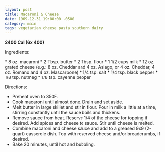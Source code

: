 ```yaml
---
layout: post
title: Macaroni & Cheese
date: 1969-12-31 19:00:00 -0500
category: main
tags: vegetarian cheese pasta southern dairy
---
```

<b>2400 Cal (6x 400)</b>
<p>Ingredients:</p>
* 8 oz. macaroni
* 2 Tbsp. butter
* 2 Tbsp. flour
* 1 1/2 cups milk
* 12 oz. grated cheese (e.g.: 8 oz. Cheddar and 4 oz. Asiago, or 4 oz. Cheddar, 4 oz. Romano and 4 oz. Mascarpone)
* 1/4 tsp. salt
* 1/4 tsp. black pepper
* 1/8 tsp. nutmeg
* 1/8 tsp. cayenne pepper

<p>Directions:</p>

* Preheat oven to 350F.
* Cook macaroni until almost done.  Drain and set aside.
* Melt butter in large skillet and stir in flour.  Pour in milk a little at a time, stirring constantly until the sauce boils and thickens.
* Remove sauce from heat. Reserve 1/4 of the cheese for topping if desired.  Add spices and cheese to sauce.  Stir until cheese is melted.
* Combine macaroni and cheese sauce and add to a greased 9x9 (2-quart) casserole dish.  Top with reserved cheese and/or breadcrumbs, if desired.
* Bake 20 minutes, until hot and bubbling.


